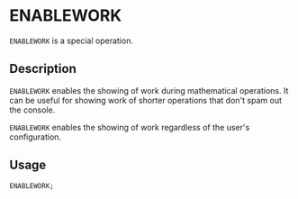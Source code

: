 # ENABLEWORK

`ENABLEWORK` is a special operation.

## Description

`ENABLEWORK` enables the showing of work during mathematical operations.
It can be useful for showing work of shorter operations that don't spam out the console.

`ENABLEWORK` enables the showing of work regardless of the user's configuration.

## Usage

`ENABLEWORK;`

